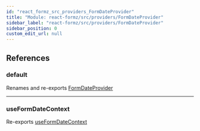 ```yaml
---
id: "react_formz_src_providers_FormDateProvider"
title: "Module: react-formz/src/providers/FormDateProvider"
sidebar_label: "react-formz/src/providers/FormDateProvider"
sidebar_position: 0
custom_edit_url: null
---
```


## References

### default

Renames and re-exports [FormDateProvider](react_formz_src_providers_FormDateProvider_FormDateProvider.md#formdateprovider)

___

### useFormDateContext

Re-exports [useFormDateContext](react_formz_src_providers_FormDateProvider_FormDateProvider.md#useformdatecontext)
